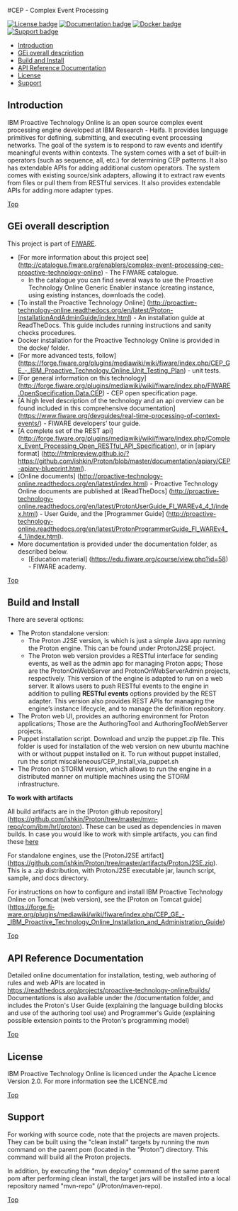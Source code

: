 #<a name="top"></a>CEP - Complex Event Processing

[![License badge](https://img.shields.io/hexpm/l/plug.svg)](https://opensource.org/licenses/Apache-2.0)
[![Documentation badge](https://readthedocs.org/projects/fiware-orion/badge/?version=latest)](http://proactive-technology-online.readthedocs.org/en/latest/Proton-InstallationAndAdminGuide/index.html)
[![Docker badge](https://img.shields.io/docker/pulls/fiware/orion.svg)](https://github.com/ishkin/Proton/tree/master/docker)
[![Support badge]( https://img.shields.io/badge/support-sof-yellowgreen.svg)](http://stackoverflow.com/questions/tagged/fiware-cep)

* [Introduction](#introduction)
* [GEi overall description](#gei-overall-description)
* [Build and Install](#build-and-install)
* [API Reference Documentation](#api-reference-documentation)
* [License](#license)
* [Support](#support)

## Introduction
IBM Proactive Technology Online is an open source complex event processing engine developed at IBM Research - Haifa. It provides language primitives for defining,
submitting, and executing event processing networks. The goal of the system is to respond to raw events and identify meaningful events within contexts. 
The system comes with a set of built-in operators (such as sequence, all, etc.) for determining CEP patterns. 
It also has extendable APIs for adding additional custom operators. The system comes with existing source/sink adapters, allowing it to extract raw events from files or pull 
them from RESTful services. It also provides extendable APIs for adding more adapter types. 

[Top](#top)

## GEi overall description

This project is part of [FIWARE](https://www.fiware.org/).
* [For more information about this project see] (http://catalogue.fiware.org/enablers/complex-event-processing-cep-proactive-technology-online) - The FIWARE catalogue. 
  * In the catalogue you can find several ways to use the Proactive Technology Online Generic Enabler instance (creating instance, using existing instances, downloads the code). 
* [To install the Proactive Technology Online] (http://proactive-technology-online.readthedocs.org/en/latest/Proton-InstallationAndAdminGuide/index.html) - An installation guide at ReadTheDocs. This guide includes running instructions and sanity checks procedures. 
* Docker installation for the Proactive Technology Online is provided in the docke/ folder.
* [For more advanced tests, follow] (https://forge.fiware.org/plugins/mediawiki/wiki/fiware/index.php/CEP_GE_-_IBM_Proactive_Technology_Online_Unit_Testing_Plan) - unit tests.
* [For general information on this technology] (http://forge.fiware.org/plugins/mediawiki/wiki/fiware/index.php/FIWARE.OpenSpecification.Data.CEP) - CEP open specification page.
* [A high level description of the technology and an api overview can be found included in this comprehensive documentation] (https://www.fiware.org/devguides/real-time-processing-of-context-events/) - FIWARE developers’ tour guide.
* [A complete set of the REST api] (http://forge.fiware.org/plugins/mediawiki/wiki/fiware/index.php/Complex_Event_Processing_Open_RESTful_API_Specification), or in [apiary format] (http://htmlpreview.github.io/?https://github.com/ishkin/Proton/blob/master/documentation/apiary/CEP-apiary-blueprint.html).
* [Online documents] (http://proactive-technology-online.readthedocs.org/en/latest/index.html) - Proactive Technology Online documents are published at [ReadTheDocs] (http://proactive-technology-online.readthedocs.org/en/latest/ProtonUserGuide_FI_WAREv4_4_1/index.html) - User Guide, and the [Programmer Guide] (http://proactive-technology-online.readthedocs.org/en/latest/ProtonProgrammerGuide_FI_WAREv4_4_1/index.html). 
* More documentation is provided under the documentation folder, as described below. 
  * [Education material] (https://edu.fiware.org/course/view.php?id=58) - FIWARE academy.

[Top](#top)

## Build and Install
There are several options:
* The Proton standalone version:
  * The Proton J2SE version,  is which is just a simple Java app running the Proton engine. This can be found under ProtonJ2SE project.
  * The Proton web version provides a RESTful interface for sending events, as well as the admin app for managing Proton apps; Those are 
the ProtonOnWebServer and ProtonOnWebServerAdmin projects, respectively.
This version of the engine is adapted to run on a web server. It allows users to push RESTful events to the engine in addition to pulling 
**RESTful events** options provided by the REST adapter. This version also provides REST APIs for managing the engine’s instance lifecycle, and to manage the definition repository.
* The Proton web UI,  provides an authoring environment for Proton applications; Those are the AuthoringTool and AuthoringToolWebServer projects.
* Puppet installation script. Download and unzip the puppet.zip file. This folder is used for installation of the web version on new ubuntu machine with or without puppet installed on it. To run without puppet installed, run the script miscalleneous/CEP_Install_via_puppet.sh
* The Proton on STORM version, which allows to run the engine in a distributed manner on multiple machines using the STORM infrastructure.

**To work with artifacts** 

All build artifacts are in the [Proton github repository] (https://github.com/ishkin/Proton/tree/master/mvn-repo/com/ibm/hrl/proton). These can be used as dependencies in maven builds. 
In case you would like to work with simple artifacts, you can find these [here](https://github.com/ishkin/Proton/tree/master/artifacts)

For standalone engines, use the [ProtonJ2SE artifact] (https://github.com/ishkin/Proton/tree/master/artifacts/ProtonJ2SE.zip). This is a .zip distribution, with ProtonJ2SE executable jar, launch script, sample, and docs directory. 

For instructions on how to configure and install IBM Proactive Technology Online on Tomcat (web version), see the [Proton on Tomcat guide] (https://forge.fi-ware.org/plugins/mediawiki/wiki/fiware/index.php/CEP_GE_-_IBM_Proactive_Technology_Online_Installation_and_Administration_Guide)

[Top](#top)

## API Reference Documentation

Detailed online documentation for installation, testing, web authoring of rules and web APIs are located in https://readthedocs.org/projects/proactive-technology-online/builds/
Documentations is also available under the /documentation folder, and includes the Proton's User Guide (explaining the language building blocks and use of the authoring tool use) and Programmer's Guide (explaining possible extension points to the Proton's programming model)

[Top](#top)

## License
IBM Proactive Technology Online is licenced under the Apache Licence Version 2.0. For more information see the LICENCE.md

[Top](#top)

## Support 
For working with source code, note that the projects are maven projects. 
They can be built using the "clean install" targets by running the mvn command on the parent pom (located in the "Proton”) directory. 
This command will build all the Proton projects.

In addition, by executing the "mvn deploy" 	command of the same parent pom after performing clean install, the target jars will be installed into a local repository named "mvn-repo" (/Proton/maven-repo).

[Top](#top)

